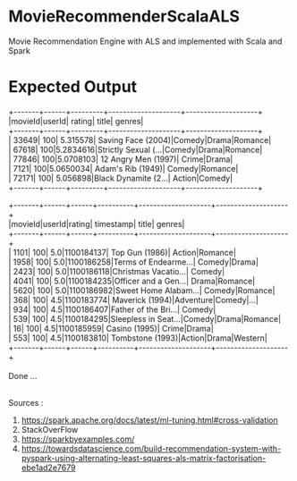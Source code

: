 # MovieRecommenderScalaALS
Movie Recommendation Engine with ALS and implemented with Scala and Spark

# Expected Output
+-------+------+---------+--------------------+--------------------+<br>
|movieId|userId|   rating|               title|              genres|<br>
+-------+------+---------+--------------------+--------------------+<br>
|  33649|   100| 5.315578|  Saving Face (2004)|Comedy|Drama|Romance|<br>
|  67618|   100|5.2834616|Strictly Sexual (...|Comedy|Drama|Romance|<br>
|  77846|   100|5.0708103| 12 Angry Men (1997)|         Crime|Drama|<br>
|   7121|   100|5.0650034|   Adam's Rib (1949)|      Comedy|Romance|<br>
|  72171|   100| 5.056898|Black Dynamite (2...|       Action|Comedy|<br>
+-------+------+---------+--------------------+--------------------+<br>

+-------+------+------+----------+--------------------+--------------------+<br>
|movieId|userId|rating| timestamp|               title|              genres|<br>
+-------+------+------+----------+--------------------+--------------------+<br>
|   1101|   100|   5.0|1100184137|      Top Gun (1986)|      Action|Romance|<br>
|   1958|   100|   5.0|1100186258|Terms of Endearme...|        Comedy|Drama|<br>
|   2423|   100|   5.0|1100186118|Christmas Vacatio...|              Comedy|<br>
|   4041|   100|   5.0|1100184235|Officer and a Gen...|       Drama|Romance|<br>
|   5620|   100|   5.0|1100186982|Sweet Home Alabam...|      Comedy|Romance|<br>
|    368|   100|   4.5|1100183774|     Maverick (1994)|Adventure|Comedy|...|<br>
|    934|   100|   4.5|1100186407|Father of the Bri...|              Comedy|<br>
|    539|   100|   4.5|1100184295|Sleepless in Seat...|Comedy|Drama|Romance|<br>
|     16|   100|   4.5|1100185959|       Casino (1995)|         Crime|Drama|<br>
|    553|   100|   4.5|1100183810|    Tombstone (1993)|Action|Drama|Western|<br>
+-------+------+------+----------+--------------------+--------------------+<br>
<br>
Done ...<br>
<br>

Sources : <br>
1. https://spark.apache.org/docs/latest/ml-tuning.html#cross-validation<br>
2. StackOverFlow <br>
3. https://sparkbyexamples.com/<br>
4. https://towardsdatascience.com/build-recommendation-system-with-pyspark-using-alternating-least-squares-als-matrix-factorisation-ebe1ad2e7679<br>
